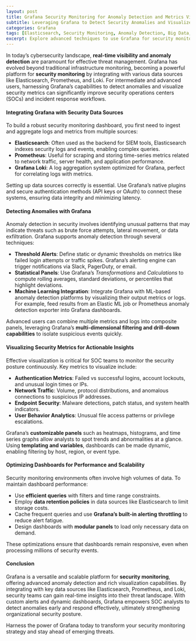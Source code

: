 ```yaml
---
layout: post
title: Grafana Security Monitoring for Anomaly Detection and Metrics Visualization
subtitle: Leveraging Grafana to Detect Security Anomalies and Visualize Key Security Metrics Effectively
categories: Grafana
tags: [Elasticsearch, Security Monitoring, Anomaly Detection, Big Data, Visualization, SIEM, Grafana Loki, Prometheus]
excerpt: Explore advanced techniques to use Grafana for security monitoring, focusing on anomaly detection and visualizing critical security metrics to enhance your organization's threat response.
---
```

In today’s cybersecurity landscape, **real-time visibility and anomaly detection** are paramount for effective threat management. Grafana has evolved beyond traditional infrastructure monitoring, becoming a powerful platform for **security monitoring** by integrating with various data sources like Elasticsearch, Prometheus, and Loki. For intermediate and advanced users, harnessing Grafana’s capabilities to detect anomalies and visualize security metrics can significantly improve security operations centers (SOCs) and incident response workflows.

#### Integrating Grafana with Security Data Sources

To build a robust security monitoring dashboard, you first need to ingest and aggregate logs and metrics from multiple sources:

- **Elasticsearch**: Often used as the backend for SIEM tools, Elasticsearch indexes security logs and events, enabling complex queries.
- **Prometheus**: Useful for scraping and storing time-series metrics related to network traffic, server health, and application performance.
- **Grafana Loki**: A log aggregation system optimized for Grafana, perfect for correlating logs with metrics.

Setting up data sources correctly is essential. Use Grafana’s native plugins and secure authentication methods (API keys or OAuth) to connect these systems, ensuring data integrity and minimizing latency.

#### Detecting Anomalies with Grafana

Anomaly detection in security involves identifying unusual patterns that may indicate threats such as brute force attempts, lateral movement, or data exfiltration. Grafana supports anomaly detection through several techniques:

- **Threshold Alerts**: Define static or dynamic thresholds on metrics like failed login attempts or traffic spikes. Grafana’s alerting engine can trigger notifications via Slack, PagerDuty, or email.
- **Statistical Panels**: Use Grafana’s *Transformations* and *Calculations* to compute rolling averages, standard deviations, or percentiles that highlight deviations.
- **Machine Learning Integration**: Integrate Grafana with ML-based anomaly detection platforms by visualizing their output metrics or logs. For example, feed results from an Elastic ML job or Prometheus anomaly detection exporter into Grafana dashboards.

Advanced users can combine multiple metrics and logs into composite panels, leveraging Grafana’s **multi-dimensional filtering and drill-down capabilities** to isolate suspicious events quickly.

#### Visualizing Security Metrics for Actionable Insights

Effective visualization is critical for SOC teams to monitor the security posture continuously. Key metrics to visualize include:

- **Authentication Metrics**: Failed vs successful logins, account lockouts, and unusual login times or IPs.
- **Network Traffic**: Volume, protocol distributions, and anomalous connections to suspicious IP addresses.
- **Endpoint Security**: Malware detections, patch status, and system health indicators.
- **User Behavior Analytics**: Unusual file access patterns or privilege escalations.

Grafana’s **customizable panels** such as heatmaps, histograms, and time series graphs allow analysts to spot trends and abnormalities at a glance. Using **templating and variables**, dashboards can be made dynamic, enabling filtering by host, region, or event type.

#### Optimizing Dashboards for Performance and Scalability

Security monitoring environments often involve high volumes of data. To maintain dashboard performance:

- Use **efficient queries** with filters and time range constraints.
- Employ **data retention policies** in data sources like Elasticsearch to limit storage costs.
- Cache frequent queries and use **Grafana’s built-in alerting throttling** to reduce alert fatigue.
- Design dashboards with **modular panels** to load only necessary data on demand.

These optimizations ensure that dashboards remain responsive, even when processing millions of security events.

#### Conclusion

Grafana is a versatile and scalable platform for **security monitoring**, offering advanced anomaly detection and rich visualization capabilities. By integrating with key data sources like Elasticsearch, Prometheus, and Loki, security teams can gain real-time insights into their threat landscape. With custom alerts and dynamic dashboards, Grafana empowers SOC analysts to detect anomalies early and respond effectively, ultimately strengthening organizational security posture.

Harness the power of Grafana today to transform your security monitoring strategy and stay ahead of emerging threats.
